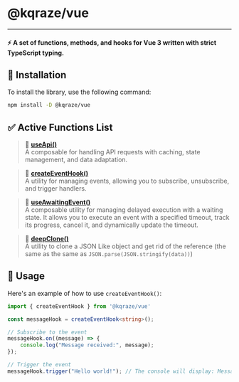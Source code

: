 # @kqraze/vue

---
#### ⚡ A set of functions, methods, and hooks for Vue 3 written with strict TypeScript typing.

## 💎 Installation

To install the library, use the following command:

```bash
npm install -D @kqraze/vue
```

## ✅ Active Functions List

>🔹 **[useApi()](https://github.com/KQraze/kqraze-vue/tree/main/src/use-api/index.md)**  
  A composable for handling API requests with caching, state management, and data adaptation.

>🔹 **[createEventHook()](https://github.com/KQraze/kqraze-vue/blob/main/src/create-event-hook/index.md)**  
  A utility for managing events, allowing you to subscribe, unsubscribe, and trigger handlers.

>🔹 **[useAwaitingEvent()](https://github.com/KQraze/kqraze-vue/blob/main/src/use-awaiting-event/index.md)**  
A composable utility for managing delayed execution with a waiting state. It allows you to execute an event with a specified timeout, track its progress, cancel it, and dynamically update the timeout.

>🔹 **[deepClone()](https://github.com/KQraze/kqraze-vue/blob/main/src/deep-clone)**  
A utility to clone a JSON Like object and get rid of the reference (the same as the same as `JSON.parse(JSON.stringify(data))`)

## 🎯 Usage

Here's an example of how to use `createEventHook()`:

```ts
import { createEventHook } from '@kqraze/vue'

const messageHook = createEventHook<string>();

// Subscribe to the event
messageHook.on((message) => {
    console.log("Message received:", message);
});

// Trigger the event
messageHook.trigger("Hello world!"); // The console will display: Message received: Hello world!
```